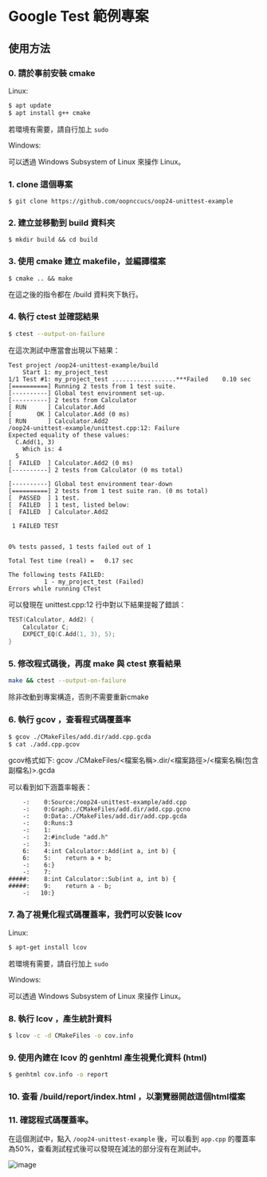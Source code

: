 # Google Test 範例專案

## 使用方法

### 0. 請於事前安裝 cmake

Linux:

```sh
$ apt update
$ apt install g++ cmake
```

若環境有需要，請自行加上 `sudo`

Windows:

可以透過 Windows Subsystem of Linux 來操作 Linux。

### 1. clone 這個專案

```shell
$ git clone https://github.com/oopnccucs/oop24-unittest-example
```

### 2. 建立並移動到 build 資料夾

```shell
$ mkdir build && cd build
```

### 3. 使用 cmake 建立 makefile，並編譯檔案

```shell
$ cmake .. && make
```

在這之後的指令都在 /build 資料夾下執行。

### 4. 執行 ctest 並確認結果

```sh
$ ctest --output-on-failure
```

在這次測試中應當會出現以下結果：

```
Test project /oop24-unittest-example/build
    Start 1: my_project_test
1/1 Test #1: my_project_test ..................***Failed    0.10 sec
[==========] Running 2 tests from 1 test suite.
[----------] Global test environment set-up.
[----------] 2 tests from Calculator
[ RUN      ] Calculator.Add
[       OK ] Calculator.Add (0 ms)
[ RUN      ] Calculator.Add2
/oop24-unittest-example/unittest.cpp:12: Failure
Expected equality of these values:
  C.Add(1, 3)
    Which is: 4
  5
[  FAILED  ] Calculator.Add2 (0 ms)
[----------] 2 tests from Calculator (0 ms total)

[----------] Global test environment tear-down
[==========] 2 tests from 1 test suite ran. (0 ms total)
[  PASSED  ] 1 test.
[  FAILED  ] 1 test, listed below:
[  FAILED  ] Calculator.Add2

 1 FAILED TEST


0% tests passed, 1 tests failed out of 1

Total Test time (real) =   0.17 sec

The following tests FAILED:
          1 - my_project_test (Failed)
Errors while running CTest
```

可以發現在 unittest.cpp:12 行中對以下結果提報了錯誤：

```cpp
TEST(Calculator, Add2) {
    Calculator C;
    EXPECT_EQ(C.Add(1, 3), 5);
}
```

### 5. 修改程式碼後，再度 make 與 ctest 察看結果

```sh
make && ctest --output-on-failure
```
除非改動到專案構造，否則不需要重新cmake

### 6. 執行 gcov ，查看程式碼覆蓋率

```sh
$ gcov ./CMakeFiles/add.dir/add.cpp.gcda 
$ cat ./add.cpp.gcov
```
gcov格式如下:
gcov ./CMakeFiles/<檔案名稱>.dir/<檔案路徑>/<檔案名稱(包含副檔名)>.gcda

可以看到如下涵蓋率報表：

```
    -:    0:Source:/oop24-unittest-example/add.cpp
    -:    0:Graph:./CMakeFiles/add.dir/add.cpp.gcno
    -:    0:Data:./CMakeFiles/add.dir/add.cpp.gcda
    -:    0:Runs:3
    -:    1:
    -:    2:#include "add.h"
    -:    3:
    6:    4:int Calculator::Add(int a, int b) {
    6:    5:    return a + b;
    -:    6:}
    -:    7:
#####:    8:int Calculator::Sub(int a, int b) {
#####:    9:    return a - b;
    -:   10:}
```

### 7. 為了視覺化程式碼覆蓋率，我們可以安裝 lcov 

Linux:

```sh
$ apt-get install lcov
```

若環境有需要，請自行加上 `sudo`

Windows:

可以透過 Windows Subsystem of Linux 來操作 Linux。

### 8. 執行 lcov ，產生統計資料

```sh
$ lcov -c -d CMakeFiles -o cov.info
```

### 9. 使用內建在 lcov 的 genhtml 產生視覺化資料 (html)

```sh
$ genhtml cov.info -o report
```

### 10. 查看 /build/report/index.html ，以瀏覽器開啟這個html檔案

### 11. 確認程式碼覆蓋率。
    
在這個測試中，點入 `/oop24-unittest-example` 後，可以看到 `app.cpp` 的覆蓋率為50%，查看測試程式後可以發現在減法的部分沒有在測試中。

![image](https://i.imgur.com/8fWeBEG.png)